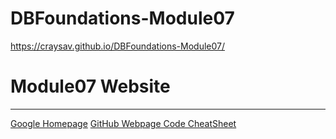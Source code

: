 # DBFoundations-Module07

https://craysav.github.io/DBFoundations-Module07/

# Module07 Website
---
[Google Homepage](https://www.google.com "Google's Homepage")
[GitHub Webpage Code CheatSheet](https://github.com/adam-p/markdown-here/wiki/Markdown-Cheatsheet)
